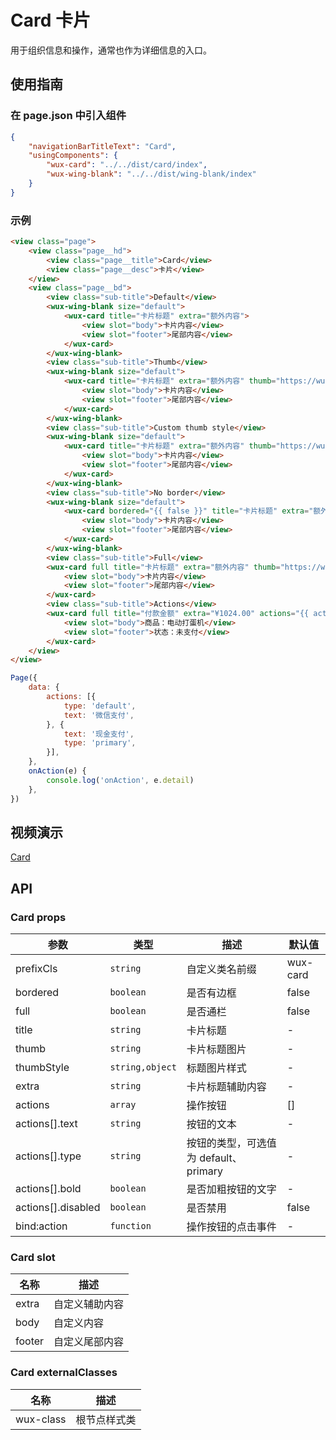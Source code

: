 # Card 卡片

用于组织信息和操作，通常也作为详细信息的入口。

## 使用指南

### 在 page.json 中引入组件

```json
{
    "navigationBarTitleText": "Card",
    "usingComponents": {
        "wux-card": "../../dist/card/index",
        "wux-wing-blank": "../../dist/wing-blank/index"
    }
}
```

### 示例

```html
<view class="page">
    <view class="page__hd">
        <view class="page__title">Card</view>
        <view class="page__desc">卡片</view>
    </view>
    <view class="page__bd">
        <view class="sub-title">Default</view>
        <wux-wing-blank size="default">
            <wux-card title="卡片标题" extra="额外内容">
                <view slot="body">卡片内容</view>
                <view slot="footer">尾部内容</view>
            </wux-card>
        </wux-wing-blank>
        <view class="sub-title">Thumb</view>
        <wux-wing-blank size="default">
            <wux-card title="卡片标题" extra="额外内容" thumb="https://wux.cdn.cloverstd.com/logo.png">
                <view slot="body">卡片内容</view>
                <view slot="footer">尾部内容</view>
            </wux-card>
        </wux-wing-blank>
        <view class="sub-title">Custom thumb style</view>
        <wux-wing-blank size="default">
            <wux-card title="卡片标题" extra="额外内容" thumb="https://wux.cdn.cloverstd.com/logo.png" thumb-style="border-radius: 50%;">
                <view slot="body">卡片内容</view>
                <view slot="footer">尾部内容</view>
            </wux-card>
        </wux-wing-blank>
        <view class="sub-title">No border</view>
        <wux-wing-blank size="default">
            <wux-card bordered="{{ false }}" title="卡片标题" extra="额外内容" thumb="https://wux.cdn.cloverstd.com/logo.png">
                <view slot="body">卡片内容</view>
                <view slot="footer">尾部内容</view>
            </wux-card>
        </wux-wing-blank>
        <view class="sub-title">Full</view>
        <wux-card full title="卡片标题" extra="额外内容" thumb="https://wux.cdn.cloverstd.com/logo.png">
            <view slot="body">卡片内容</view>
            <view slot="footer">尾部内容</view>
        </wux-card>
        <view class="sub-title">Actions</view>
        <wux-card full title="付款金额" extra="¥1024.00" actions="{{ actions }}" bind:action="onAction">
            <view slot="body">商品：电动打蛋机</view>
            <view slot="footer">状态：未支付</view>
        </wux-card>
    </view>
</view>
```

```js
Page({
    data: {
        actions: [{
            type: 'default',
            text: '微信支付',
        }, {
            text: '现金支付',
            type: 'primary',
        }],
    },
    onAction(e) {
        console.log('onAction', e.detail)
    },
})
```

## 视频演示

[Card](./_media/card.mp4 ':include :type=iframe width=375px height=667px')

## API

### Card props

| 参数 | 类型 | 描述 | 默认值 |
| --- | --- | --- | --- |
| prefixCls | `string` | 自定义类名前缀 | wux-card |
| bordered | `boolean` | 是否有边框 | false |
| full | `boolean` | 是否通栏 | false |
| title | `string` | 卡片标题 | - |
| thumb | `string` | 卡片标题图片 | - |
| thumbStyle | `string,object` | 标题图片样式 | - |
| extra | `string` | 卡片标题辅助内容 | - |
| actions | `array` | 操作按钮 | [] |
| actions[].text | `string` | 按钮的文本 | - |
| actions[].type | `string` | 按钮的类型，可选值为 default、primary | - |
| actions[].bold | `boolean` | 是否加粗按钮的文字 | - |
| actions[].disabled | `boolean` | 是否禁用 | false |
| bind:action | `function` | 操作按钮的点击事件 | - |

### Card slot

| 名称 | 描述 |
| --- | --- |
| extra | 自定义辅助内容 |
| body | 自定义内容 |
| footer | 自定义尾部内容 |

### Card externalClasses

| 名称 | 描述 |
| --- | --- |
| wux-class | 根节点样式类 |